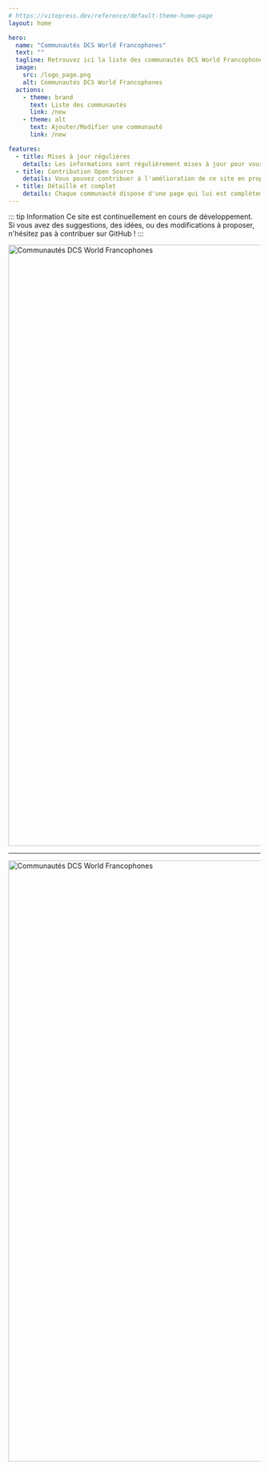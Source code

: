 ```yaml
---
# https://vitepress.dev/reference/default-theme-home-page
layout: home

hero:
  name: "Communautés DCS World Francophones"
  text: ""
  tagline: Retrouvez ici la liste des communautés DCS World Francophones, et rejoignez-les pour des vols en escadrille, des missions en coopération, des événements, des formations, et bien plus encore !
  image:
    src: /logo_page.png
    alt: Communautés DCS World Francophones
  actions:
    - theme: brand
      text: Liste des communautés
      link: /new
    - theme: alt
      text: Ajouter/Modifier une communauté
      link: /new

features:
  - title: Mises à jour régulières
    details: Les informations sont régulièrement mises à jour pour vous permettre de trouver des communautés actives.
  - title: Contribution Open Source
    details: Vous pouvez contribuer à l'amélioration de ce site en proposant des modifications sur GitHub. Une communauté manque ? Ajoutez-la !
  - title: Détaillé et complet
    details: Chaque communauté dispose d'une page qui lui est complètement dédiée, avec des informations détaillées et des liens utiles.
---
```


::: tip Information
  Ce site est continuellement en cours de développement. Si vous avez des suggestions, des idées, ou des modifications à proposer, n'hésitez pas à contribuer sur GitHub !
:::

<img src="/bck1.png" alt="Communautés DCS World Francophones" width="1200" style="display: block; margin-left: auto; margin-right: auto;"/>

---

<img src="/bck2.png" alt="Communautés DCS World Francophones" width="1200" style="display: block; margin-left: auto; margin-right: auto;"/>